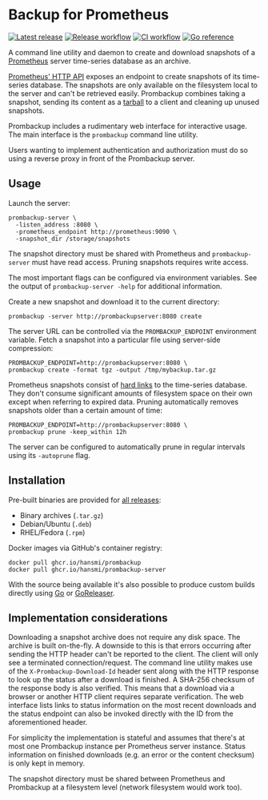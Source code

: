 # Backup for Prometheus

[![Latest release](https://img.shields.io/github/v/release/hansmi/prombackup)][releases]
[![Release workflow](https://github.com/hansmi/prombackup/actions/workflows/release.yaml/badge.svg)](https://github.com/hansmi/prombackup/actions/workflows/release.yaml)
[![CI workflow](https://github.com/hansmi/prombackup/actions/workflows/ci.yaml/badge.svg)](https://github.com/hansmi/prombackup/actions/workflows/ci.yaml)
[![Go reference](https://pkg.go.dev/badge/github.com/hansmi/prombackup.svg)](https://pkg.go.dev/github.com/hansmi/prombackup)

A command line utility and daemon to create and download snapshots of
a [Prometheus](https://prometheus.io/) server time-series database as an
archive.

[Prometheus' HTTP API](https://prometheus.io/docs/prometheus/latest/querying/api/)
exposes an endpoint to create snapshots of its time-series database. The
snapshots are only available on the filesystem local to the server and can't be
retrieved easily. Prombackup combines taking a snapshot, sending its content as
a [tarball](https://en.wikipedia.org/wiki/Tar_%28computing%29) to a client and
cleaning up unused snapshots.

Prombackup includes a rudimentary web interface for interactive usage. The main
interface is the `prombackup` command line utility.

Users wanting to implement authentication and authorization must do so using
a reverse proxy in front of the Prombackup server.


## Usage

Launch the server:

```shell
prombackup-server \
  -listen_address :8080 \
  -prometheus_endpoint http://prometheus:9090 \
  -snapshot_dir /storage/snapshots
```

The snapshot directory must be shared with Prometheus and `prombackup-server`
must have read access. Pruning snapshots requires write access.

The most important flags can be configured via environment variables. See the
output of `prombackup-server -help` for additional information.

Create a new snapshot and download it to the current directory:

```shell
prombackup -server http://prombackupserver:8080 create
```

The server URL can be controlled via the `PROMBACKUP_ENDPOINT` environment
variable. Fetch a snapshot into a particular file using server-side
compression:

```shell
PROMBACKUP_ENDPOINT=http://prombackupserver:8080 \
prombackup create -format tgz -output /tmp/mybackup.tar.gz
```

Prometheus snapshots consist of
[hard links](https://en.wikipedia.org/wiki/Hard_link) to the time-series
database. They don't consume significant amounts of filesystem space on their
own except when referring to expired data. Pruning automatically removes
snapshots older than a certain amount of time:

```shell
PROMBACKUP_ENDPOINT=http://prombackupserver:8080 \
prombackup prune -keep_within 12h
```

The server can be configured to automatically prune in regular intervals using
its `-autoprune` flag.


## Installation

Pre-built binaries are provided for [all releases][releases]:

* Binary archives (`.tar.gz`)
* Debian/Ubuntu (`.deb`)
* RHEL/Fedora (`.rpm`)

Docker images via GitHub's container registry:

```shell
docker pull ghcr.io/hansmi/prombackup
docker pull ghcr.io/hansmi/prombackup-server
```

With the source being available it's also possible to produce custom builds
directly using [Go](https://go.dev/) or [GoReleaser](https://goreleaser.com/).


## Implementation considerations

Downloading a snapshot archive does not require any disk space. The archive is
built on-the-fly. A downside to this is that errors occurring after sending the
HTTP header can't be reported to the client. The client will only see
a terminated connection/request. The command line utility makes use of the
`X-Prombackup-Download-Id` header sent along with the HTTP response to look up
the status after a download is finished. A SHA-256 checksum of the response
body is also verified. This means that a download via a browser or another HTTP
client requires separate verification. The web interface lists links to status
information on the most recent downloads and the status endpoint can also be
invoked directly with the ID from the aforementioned header.

For simplicity the implementation is stateful and assumes that there's at most
one Prombackup instance per Prometheus server instance. Status information on
finished downloads (e.g. an error or the content checksum) is only kept in
memory.

The snapshot directory must be shared between Prometheus and Prombackup at
a filesystem level (network filesystem would work too).

[releases]: https://github.com/hansmi/prombackup/releases/latest

<!-- vim: set sw=2 sts=2 et : -->
